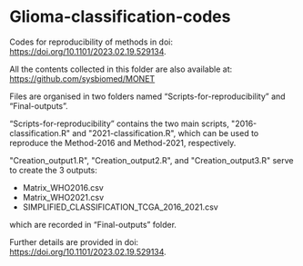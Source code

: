 # Glioma-classification-codes
Codes for reproducibility of methods in doi: https://doi.org/10.1101/2023.02.19.529134.

All the contents collected in this folder are also available at: https://github.com/sysbiomed/MONET

Files are organised in two folders named “Scripts-for-reproducibility” and “Final-outputs”.

“Scripts-for-reproducibility” contains the two main scripts, "2016-classification.R" and "2021-classification.R", which can be used to reproduce the Method-2016 and Method-2021, respectively. 

"Creation_output1.R", "Creation_output2.R", and "Creation_output3.R" serve to create the 3 outputs: 
- Matrix_WHO2016.csv
- Matrix_WHO2021.csv
- SIMPLIFIED_CLASSIFICATION_TCGA_2016_2021.csv

which are recorded in “Final-outputs” folder.

Further details are provided in doi: https://doi.org/10.1101/2023.02.19.529134. 
